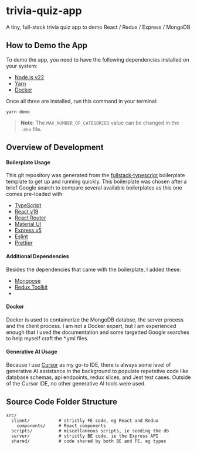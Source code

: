 # trivia-quiz-app
A tiny, full-stack trivia quiz app to demo React / Redux / Express / MongoDB

## How to Demo the App
To demo the app, you need to have the following dependencies installed on your system:
- [Node.js v22](https://nodejs.org/)
- [Yarn](https://yarnpkg.com/)
- [Docker](https://www.docker.com/)

Once all three are installed, run this command in your terminal:
```
yarn demo
```
> **Note**: The `MAX_NUMBER_OF_CATEGORIES` value can be changed in the `.env` file.

## Overview of Development

#### Boilerplate Usage
This git repository was generated from the [fullstack-typescript](https://github.com/gilamran/fullstack-typescript) boilerplate template to get up and running quickly. This boilerplate was chosen after a brief Google search to compare several available boilerplates as this one comes pre-loaded with:
- [TypeScript](https://www.typescriptlang.org/)
- [React v19](https://react.dev/)
- [React Router](https://reactrouter.com/)
- [Material UI](https://mui.com/)
- [Express v5](https://expressjs.com/)
- [Eslint](https://eslint.org/)
- [Prettier](https://prettier.io/)

#### Additional Dependencies
Besides the dependencies that came with the boilerplate, I added these:
- [Mongoose](https://mongoosejs.com/)
- [Redux Toolkit](https://redux-toolkit.js.org/)
-

#### Docker
Docker is used to containerize the MongoDB databse, the server process and the client process. I am not a Docker expert, but I am experienced enough that I used the documentation and some targetted Google searches to help myself craft the *.yml files.

#### Generative AI Usage
Because I use [Cursor](https://www.cursor.com/en) as my go-to IDE, there is always some level of generative AI assistance in the background to populate repetetive code like database schemas, api endpoints, redux slices, and Jest test cases. Outside of the Cursor IDE, no other generative AI tools were used.

## Source Code Folder Structure
```
src/
  client/           # strictly FE code, eg React and Redux
    components/     # React components
  scripts/          # miscellaneous scripts, ie seeding the db
  server/           # strictly BE code, ie the Express API
  shared/           # code shared by both BE and FE, eg types
```